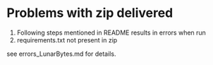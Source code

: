 # Problems with zip delivered
1. Following steps mentioned in README results in errors when run
2. requirements.txt not present in zip

see errors_LunarBytes.md for details.